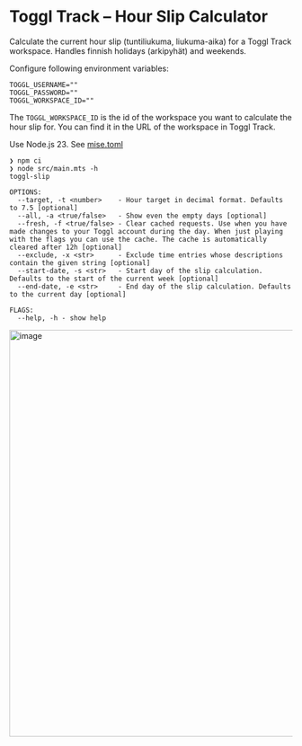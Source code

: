 
# Toggl Track – Hour Slip Calculator

Calculate the current hour slip (tuntiliukuma, liukuma-aika) for a Toggl Track workspace.
Handles finnish holidays (arkipyhät) and weekends.

Configure following environment variables:

```
TOGGL_USERNAME=""
TOGGL_PASSWORD=""
TOGGL_WORKSPACE_ID=""
```

The `TOGGL_WORKSPACE_ID` is the id of the workspace you want to calculate the hour
slip for. You can find it in the URL of the workspace in Toggl Track.

Use Node.js 23. See [mise.toml](mise.toml)

```
❯ npm ci
❯ node src/main.mts -h
toggl-slip

OPTIONS:
  --target, -t <number>    - Hour target in decimal format. Defaults to 7.5 [optional]
  --all, -a <true/false>   - Show even the empty days [optional]
  --fresh, -f <true/false> - Clear cached requests. Use when you have made changes to your Toggl account during the day. When just playing with the flags you can use the cache. The cache is automatically cleared after 12h [optional]
  --exclude, -x <str>      - Exclude time entries whose descriptions contain the given string [optional]
  --start-date, -s <str>   - Start day of the slip calculation. Defaults to the start of the current week [optional]
  --end-date, -e <str>     - End day of the slip calculation. Defaults to the current day [optional]

FLAGS:
  --help, -h - show help
```

<img width="724" alt="image" src="https://github.com/user-attachments/assets/035fc998-3fa6-4273-8e31-795cf453c1b9" />
